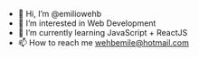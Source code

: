 - 👋 Hi, I’m @emiliowehb
- 👀 I’m interested in Web Development
- 🌱 I’m currently learning JavaScript + ReactJS
- 📫 How to reach me wehbemile@hotmail.com

<!---
emiliowehb/emiliowehb is a ✨ special ✨ repository because its `README.md` (this file) appears on your GitHub profile.
You can click the Preview link to take a look at your changes.
--->
